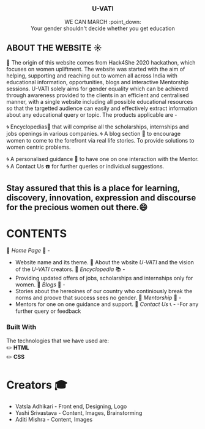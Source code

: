 
 
 
  <h3 align="center">  U-VATI</h3>

  <p align="center">
    WE CAN MARCH :point_down: 
 <br />
 Your gender shouldn't decide whether you get education
    <br />
    
 
<!-- ABOUT THE PROJECT -->
## ABOUT THE WEBSITE :sunny:


:star2: The origin of this website comes from Hack4She 2020 hackathon, which focuses on women upliftment. 
The website was started with the aim of helping, supporting and reaching out to women all across India with educational information, opportunities, blogs and interactive Mentorship sessions. U-VATI solely aims for gender equality which can be achieved through awareness provided to the clients in an efficient and centralised manner, with a single website including all possible educational resources so that the targetted audience can easily and effectively extract information about any educational query or topic. The products applicable are -

:cyclone: Encyclopedias:blue_book: that will comprise all the scholarships, internships and jobs openings in various companies.
:cyclone: A blog section :memo: to encourage women to come to the forefront 
                   via real life stories. To provide solutions to women centric problems.

:cyclone: A personalised guidance :two_women_holding_hands: to have one on one interaction with the Mentor.
:cyclone: A Contact Us :phone: for further queries or individual suggestions.

## Stay assured that this is a place for learning, discovery, innovation, expression and discourse for the precious women out there.:smile:

<!-- CONTENTS -->
# CONTENTS
 :small_blue_diamond: _Home Page_ :house_with_garden: -
   - Website name and its theme.
 :small_blue_diamond: About the wbsite *U-VATI* and the vision of the *U-VATI* creators.
 :small_blue_diamond: _Encyclopedia_ :books: -
   - Providing updated offers of jobs, scholarships and internships only for women.
 :small_blue_diamond: _Blogs_ :memo: -
   - Stories about the hereoines of our country who continiously break the norms and proove that success sees no gender.
 :small_blue_diamond: _Mentorship_ :two_women_holding_hands: - 
   - Mentors for one on one guidance and support.
 :small_blue_diamond: _Contact Us_ :telephone_receiver: -
   -For any further query or feedback
### Built With
The technologies that we have used are:
<br />
:pencil2: **HTML** 
<br />
:pencil2: **CSS**

# Creators :mortar_board:
 *  Vatsla Adhikari - Front end, Designing, Logo
 *  Yashi Srivastava - Content, Images, Brainstorming
 *  Aditi Mishra - Content, Images









